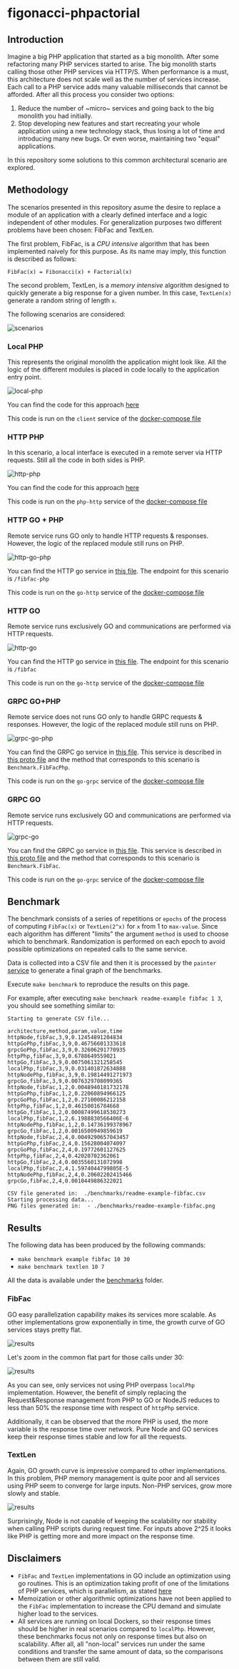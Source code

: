 # figonacci-phpactorial

## Introduction

Imagine a big PHP application that started as a big monolith. After some refactoring many PHP services started to arise. The big monolith starts calling those other PHP services via HTTP/S. When performance is a must, this architecture does not scale well as the number of services increase. Each call to a PHP service adds many valuable milliseconds that cannot be afforded. After all this process you consider two options:

1. Reduce the number of ~micro~ services and going back to the big monolith you had initially.
2. Stop developing new features and start recreating your whole application using a new technology stack, thus losing a lot of time and introducing many new bugs. Or even worse, maintaining two "equal" applications.

In this repository some solutions to this common architectural scenario are explored.

## Methodology

The scenarios presented in this repository asume the desire to replace a module of an application with a clearly defined interface and a logic independent of other modules. For generalization purposes two different problems have been chosen: FibFac and TextLen.

The first problem, FibFac, is a _CPU intensive_ algorithm that has been implemented naively for this purpose. As its name may imply, this function is described as follows:

```
FibFac(x) = Fibonacci(x) + Factorial(x)
```

The second problem, TextLen, is a _memory intensive_ algorithm designed to quickly generate a big response for a given number. In this case, `TextLen(x)` generate a random string of length `x`.

The following scenarios are considered:

![scenarios](https://github.com/davizuku/figonacci-phpactorial/raw/master/img/scenarios.png)

### Local PHP

This represents the original monolith the application might look like. All the logic of the different modules is placed in code locally to the application entry point.

![local-php](https://github.com/davizuku/figonacci-phpactorial/raw/master/img/local-php.png)

You can find the code for this approach [here](https://github.com/davizuku/figonacci-phpactorial/blob/master/php/client/LocalClient.php)

This code is run on the `client` service of the [docker-compose file](https://github.com/davizuku/figonacci-phpactorial/blob/master/docker-compose.yml)

### HTTP PHP

In this scenario, a local interface is executed in a remote server via HTTP requests. Still all the code in both sides is PHP.

![http-php](https://github.com/davizuku/figonacci-phpactorial/raw/master/img/http-php.png)

You can find the code for this approach [here](https://github.com/davizuku/figonacci-phpactorial/blob/master/php/server/index.php)

This code is run on the `php-http` service of the [docker-compose file](https://github.com/davizuku/figonacci-phpactorial/blob/master/docker-compose.yml)


### HTTP GO + PHP

Remote service runs GO only to handle HTTP requests & responses. However, the logic of the replaced module still runs on PHP.

![http-go-php](https://github.com/davizuku/figonacci-phpactorial/raw/master/img/http-go-php.png)

You can find the HTTP go service in [this file](https://github.com/davizuku/figonacci-phpactorial/blob/master/golang/cmd/http.go). The endpoint for this scenario is `/fibfac-php`

This code is run on the `go-http` service of the [docker-compose file](https://github.com/davizuku/figonacci-phpactorial/blob/master/docker-compose.yml)

### HTTP GO

Remote service runs exclusively GO and communications are performed via HTTP requests.

![http-go](https://github.com/davizuku/figonacci-phpactorial/raw/master/img/http-go.png)

You can find the HTTP go service in [this file](https://github.com/davizuku/figonacci-phpactorial/blob/master/golang/cmd/http.go). The endpoint for this scenario is `/fibfac`

This code is run on the `go-http` service of the [docker-compose file](https://github.com/davizuku/figonacci-phpactorial/blob/master/docker-compose.yml)

### GRPC GO+PHP

Remote service does not runs GO only to handle GRPC requests & responses. However, the logic of the replaced module still runs on PHP.

![grpc-go-php](https://github.com/davizuku/figonacci-phpactorial/raw/master/img/grpc-go-php.png)

You can find the GRPC go service in [this file](https://github.com/davizuku/figonacci-phpactorial/blob/master/golang/cmd/grpc.go). This service is described in [this proto file](https://github.com/davizuku/figonacci-phpactorial/blob/master/golang/api/benchmark.proto) and the method that corresponds to this scenario is `Benchmark.FibFacPhp`.

This code is run on the `go-grpc` service of the [docker-compose file](https://github.com/davizuku/figonacci-phpactorial/blob/master/docker-compose.yml)


### GRPC GO

Remote service runs exclusively GO and communications are performed via HTTP requests.

![grpc-go](https://github.com/davizuku/figonacci-phpactorial/raw/master/img/grpc-go.png)

You can find the GRPC go service in [this file](https://github.com/davizuku/figonacci-phpactorial/blob/master/golang/cmd/grpc.go). This service is described in [this proto file](https://github.com/davizuku/figonacci-phpactorial/blob/master/golang/api/benchmark.proto) and the method that corresponds to this scenario is `Benchmark.FibFac`.

This code is run on the `go-grpc` service of the [docker-compose file](https://github.com/davizuku/figonacci-phpactorial/blob/master/docker-compose.yml)


## Benchmark

The benchmark consists of a series of repetitions or `epochs` of the process of computing `FibFac(x)` or `TextLen(2^x)` for `x` from 1 to `max-value`. Since each algorithm has different "limits" the argument `method` is used to choose which to benchmark. Randomization is performed on each epoch to avoid possible optimizations on repeated calls to the same service.

Data is collected into a CSV file and then it is processed by the `painter` [service](https://github.com/davizuku/figonacci-phpactorial/blob/master/docker-compose.yml) to generate a final graph of the benchmarks.

Execute `make benchmark` to reproduce the results on this page.

For example, after executing `make benchmark readme-example fibfac 1 3`, you should see something similar to:

```
Starting to generate CSV file...

architecture,method,param,value,time
httpNode,fibFac,3,9,0.12454891204834
httpGoPhp,fibFac,3,9,0.46756601333618
grpcGoPhp,fibFac,3,9,0.32606291770935
httpPhp,fibFac,3,9,0.6788649559021
httpGo,fibFac,3,9,0.0075061321258545
localPhp,fibFac,3,9,0.031401872634888
httpNodePhp,fibFac,3,9,0.19814491271973
grpcGo,fibFac,3,9,0.0076329708099365
httpNode,fibFac,1,2,0.0048940181732178
httpGoPhp,fibFac,1,2,0.22060894966125
grpcGoPhp,fibFac,1,2,0.27100086212158
httpPhp,fibFac,1,2,0.46150016784668
httpGo,fibFac,1,2,0.00087499618530273
localPhp,fibFac,1,2,6.1988830566406E-6
httpNodePhp,fibFac,1,2,0.14736199378967
grpcGo,fibFac,1,2,0.0016500949859619
httpNode,fibFac,2,4,0.0049290657043457
httpGoPhp,fibFac,2,4,0.15628004074097
grpcGoPhp,fibFac,2,4,0.19772601127625
httpPhp,fibFac,2,4,0.42020702362061
httpGo,fibFac,2,4,0.0035560131072998
localPhp,fibFac,2,4,1.5974044799805E-5
httpNodePhp,fibFac,2,4,0.20602202415466
grpcGo,fibFac,2,4,0.0010449886322021

CSV file generated in:  ./benchmarks/readme-example-fibfac.csv
Starting processing data...
PNG files generated in:  - ./benchmarks/readme-example-fibfac.png
```

## Results

The following data has been produced by the following commands:
- `make benchmark example fibfac 10 30`
- `make benchmark textlen 10 7`

All the data is available under the [benchmarks](https://github.com/davizuku/figonacci-phpactorial/tree/master/benchmarks) folder.

### FibFac

GO easy parallelization capability makes its services more scalable. As other implementations grow exponentially in time, the growth curve of GO services stays pretty flat.

![results](https://github.com/davizuku/figonacci-phpactorial/raw/master/benchmarks/example-fibfac.png)

Let's zoom in the common flat part for those calls under 30:

![results](https://github.com/davizuku/figonacci-phpactorial/raw/master/benchmarks/example-fibfac-le-30.png)

As you can see, only services not using PHP overpass `localPhp` implementation. However, the benefit of simply replacing the Request&Response management from PHP to GO or NodeJS reduces to less than 50% the response time with respect of `httpPhp` service.

Additionally, it can be observed that the more PHP is used, the more variable is the response time over network. Pure Node and GO services keep their response times stable and low for all the requests.

### TextLen

Again, GO growth curve is impressive compared to other implementations. In this problem, PHP memory management is quite poor and all services using PHP seem to converge for large inputs. Non-PHP services, grow more slowly and stable.

![results](https://github.com/davizuku/figonacci-phpactorial/raw/master/benchmarks/example-textlen.png)

Surprisingly, Node is not capable of keeping the scalability nor stability when calling PHP scripts during request time. For inputs above 2^25 it looks like PHP is getting more and more impact on the response time.

## Disclaimers

- `FibFac` and `TextLen` implementations in GO include an optimization using go routines. This is an optimization taking profit of one of the limitations of PHP services, which is parallelism, as stated [here](https://github.com/krakjoe/pthreads#sapi-support)
- Memoization or other algorithmic optimizations have not been applied to the `FibFac` implementation to increase the CPU demand and simulate higher load to the services.
- All services are running on local Dockers, so their response times should be higher in real scenarios compared to `localPhp`. However, these benchmarks focus not only on response times but also on scalability. After all, all "non-local" services run under the same conditions and transfer the same amount of data, so the comparisons between them are still valid.
